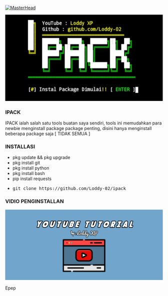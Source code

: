 [![MasterHead](https://1.bp.blogspot.com/-7A4WynwLsMw/XbBpCXG8fHI/AAAAAAAAMt4/uOa1bpLskYgrwGbllhSu2SDj_Mig8SXJQCLcBGAsYHQ/s1600/2000_600px.gif)](https://rishavchanda.io)
<p align="center"><img src="https://github.com/Loddy-02/ipack/blob/main/img/20220603_133319.png" alt="error">

### IPACK
IPACK ialah salah satu tools buatan saya sendiri, tools ini memudahkan para newbie menginstall package package penting, disini hanya menginstall beberapa package saja [ TIDAK SEMUA ]

### INSTALLASI
* pkg update && pkg upgrade
* pkg install git
* pkg install python
* pkg install bash
* pip install requests
* <pre>git clone https://github.com/Loddy-02/ipack</pre>

### VIDIO PENGINSTALLAN
<p align="center"><a href="LINK"><img title="Loddy XP" src="https://github.com/Loddy-02/msfdown/blob/main/image/20220610_125950.png"></a>
</p>
Epep
